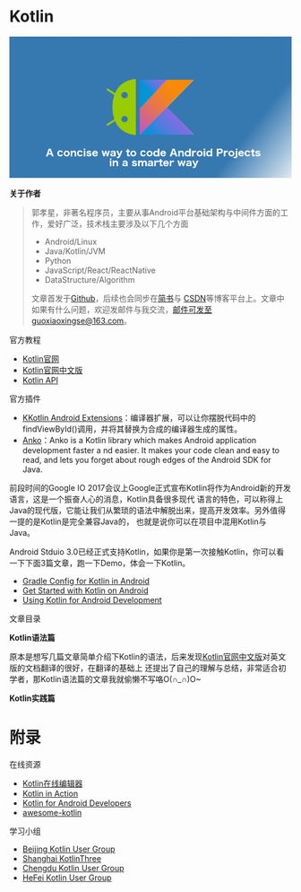# Kotlin

<img src="https://github.com/guoxiaoxing/kotlin/raw/master/art/kotlin_banner.png"/>

**关于作者**

>郭孝星，非著名程序员，主要从事Android平台基础架构与中间件方面的工作，爱好广泛，技术栈主要涉及以下几个方面
>
>- Android/Linux
>- Java/Kotlin/JVM
>- Python
>- JavaScript/React/ReactNative
>- DataStructure/Algorithm
>
>文章首发于[Github](https://github.com/guoxiaoxing)，后续也会同步在[简书](http://www.jianshu.com/users/66a47e04215b/latest_articles)与
[CSDN](http://blog.csdn.net/allenwells)等博客平台上。文章中如果有什么问题，欢迎发邮件与我交流，邮件可发至guoxiaoxingse@163.com。

官方教程

- [Kotlin官网](https://kotlinlang.org/)
- [Kotlin官网中文版](https://www.kotlincn.net/)
- [Kotlin API](https://kotlinlang.org/api/latest/jvm/stdlib/index.html)

官方插件

- [KKotlin Android Extensions](https://www.kotlincn.net/docs/tutorials/android-plugin.html)：编译器扩展，可以让你摆脱代码中的findViewById()调用，并将其替换为合成的编译器生成的属性。
- [Anko](https://github.com/kotlin/anko)：Anko is a Kotlin library which makes Android application development faster a nd easier. It makes your code clean and easy to read, and lets you forget about rough edges of the Android SDK for Java.

前段时间的Google IO 2017会议上Google正式宣布Kotlin将作为Android新的开发语言，这是一个振奋人心的消息，Kotlin具备很多现代
语言的特色，可以称得上Java的现代版，它能让我们从繁琐的语法中解脱出来，提高开发效率。另外值得一提的是Kotlin是完全兼容Java的，
也就是说你可以在项目中混用Kotlin与Java。

Android Stduio 3.0已经正式支持Kotlin，如果你是第一次接触Kotlin，你可以看一下下面3篇文章，跑一下Demo，体会一下Kotlin。

- [Gradle Config for Kotlin in Android](https://kotlinlang.org/docs/reference/using-gradle.html)
- [Get Started with Kotlin on Android]( https://developer.android.com/kotlin/get-started.html)
- [Using Kotlin for Android Development](https://kotlinlang.org/docs/reference/android-overview.html)

文章目录

**Kotlin语法篇**

原本是想写几篇文章简单介绍下Kotlin的语法，后来发现[Kotlin官网中文版](https://www.kotlincn.net/)对英文版的文档翻译的很好，在翻译的基础上
还提出了自己的理解与总结，非常适合初学者，那Kotlin语法篇的文章我就偷懒不写咯O(∩_∩)O~

**Kotlin实践篇**

# 附录

在线资源

- [Kotlin在线编辑器](https://try.kotlinlang.org/#/Examples/Hello,%20world!/Simplest%20version/Simplest%20version.kt)
- [Kotlin in Action](https://www.manning.com/books/kotlin-in-action)
- [Kotlin for Android Developers](https://leanpub.com/kotlin-for-android-developers)
- [awesome-kotlin](https://github.com/KotlinBy/awesome-kotlin)

学习小组

- [Beijing Kotlin User Group](http://www.kotliner.cn/)
- [Shanghai KotlinThree](http://kotlinthree.github.io/)
- [Chengdu Kotlin User Group](https://www.kotliner.cn/chengdu/)
- [HeFei Kotlin User Group](http://weibo.com/kotlinhfug)
